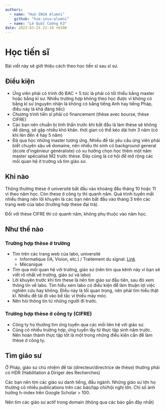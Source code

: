 ```yaml
---
authors:
  - name: "Hué-INSA Alumni"
    github: "hue-insa-alumni"
  - name: "Lê Quốc Cường K3"
date: 2023-03-25 22:19 +0200
---
```


# Học tiến sĩ

Bài viết này sẽ giới thiệu cách theo học tiến sĩ sau sĩ sư.

## Điều kiện

- Ứng viên phải có trình độ BAC + 5 tức là phải có tối thiểu bằng master hoặc bằng kĩ sư. Nhiều trường hợp không theo học được vì không có bằng kĩ sư (nguyên nhân là không có bằng tiếng Anh hay tiếng Pháp, điều này là khá đáng tiếc)
- Chương trình tiến sĩ phải có financement (thèse avec bourse, thèse CIFRE)
- Các bạn nên chuẩn bị tinh thần trước khi bắt đầu là làm thèse sẽ không dễ dàng, sẽ gặp nhiều khó khăn. thời gian có thể kéo dài hơn 3 năm (có khi lên đến 4 hay 5 năm)
- Đã qua học những master tương ứng. Nhiều đề tài yêu cầu ứng viên phải biết chuyên sâu về domaine, nên nhiều thí sinh có background general (école d'ingénieur généraliste) có xu hướng chọn học thêm một năm master spécialisé M2 trước thèse. Đây cũng là cơ hội để mở rộng các mối quan hệ ở trường và tìm giáo sư.

## Khi nào

Thông thường thèse ở université bắt đầu vào khoảng đầu tháng 10 hoặc 11 vì theo năm học. Còn these ở công ty thì quanh năm. Quá trình tuyển mất nhiều tháng nên lời khuyên là các bạn nên bắt đầu vào tháng 3 trên các trang web của labo (trường hợp these đại trà).

Đối với thèse CIFRE thì có quanh năm, không phụ thuộc vào năm học.

## Như thế nào

### Trường hợp thèse ở trường

- Tìm trên các trang web của labo, université
  - Informatique (IA, Vision, etc.) / Traitement du signal: [Link](https://gdr-iasis.cnrs.fr/)
  - Mécanique
- Tìm qua mối quan hệ với trường, giáo sư (nên tìm qua kênh này vì bạn sẽ viết rõ nhất về trường, giáo sư và labo)
- Lời khuyên trước khi tìm these là nên tìm giáo sư đầu tiên, sau đó xem thông tin về labo. Tìm hiểu xem labo có điều kiện để làm thuận lợi việc nghiên cứu hay không. Điều này là tối quan trọng, nên phải tìm hiểu thật kĩ. Nhiều đề tài đi vào bế tắc vì thiếu máy móc.
- Nên hỏi thông tin từ những người đi trước.

### Trường hợp thèse ở công ty (CIFRE)

- Công ty họ thường tìm ứng tuyển qua các mối liên hệ với giáo sư.
- Cũng có nhiều trường hợp, ứng tuyển lấy từ thực tập sinh năm trước. Nên hoàn thành thực tập tốt là một trong những điều kiện cần để làm thèse ở công ty.

## Tìm giáo sư

Ở Pháp, giáo sư chủ nhiệm đề tài (directeur/directrice de thèse) thường phải có HDR (Habilitation à Diriger des Recherches)

Các bạn nên tìm các giáo sư danh tiếng, đầu ngành. Những giáo sư lớn họ thường có nhiều publications trên các báo/tạp chí/hội nghị lớn. Chỉ số ảnh hưởng h-index trên Google Scholar > 100.

Nên tìm các giáo sư actif trong domain (thông qua các báo gần đây nhất)
